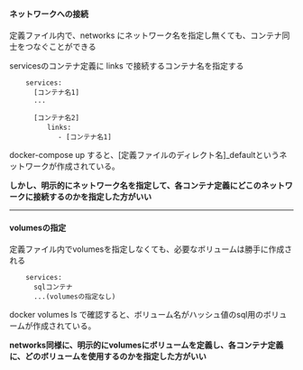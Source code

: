 #### ネットワークへの接続

定義ファイル内で、networks にネットワーク名を指定し無くても、コンテナ同士をつなぐことができる

servicesのコンテナ定義に links で接続するコンテナ名を指定する

        services:
          [コンテナ名1]
          ...

          [コンテナ名2]
          　　links:
                - [コンテナ名1]

docker-compose up すると、[定義ファイルのディレクト名]_defaultというネットワークが作成されている。

**しかし、明示的にネットワーク名を指定して、各コンテナ定義にどこのネットワークに接続するのかを指定した方がいい**

---

#### volumesの指定

定義ファイル内でvolumesを指定しなくても、必要なボリュームは勝手に作成される

        services:
          sqlコンテナ
          ...(volumesの指定なし)

docker volumes ls で確認すると、ボリューム名がハッシュ値のsql用のボリュームが作成されている。

**networks同様に、明示的にvolumesにボリュームを定義し、各コンテナ定義に、どのボリュームを使用するのかを指定した方がいい**
